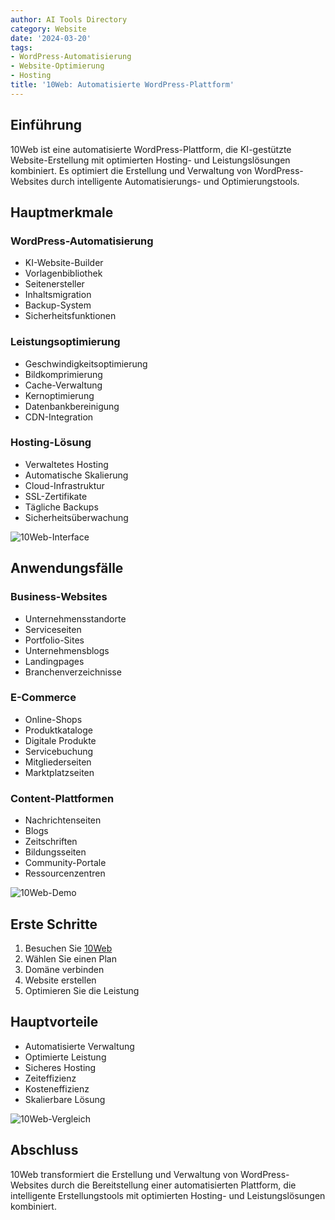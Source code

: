 ```yaml
---
author: AI Tools Directory
category: Website
date: '2024-03-20'
tags:
- WordPress-Automatisierung
- Website-Optimierung
- Hosting
title: '10Web: Automatisierte WordPress-Plattform'
---
```


## Einführung

10Web ist eine automatisierte WordPress-Plattform, die KI-gestützte Website-Erstellung mit optimierten Hosting- und Leistungslösungen kombiniert. Es optimiert die Erstellung und Verwaltung von WordPress-Websites durch intelligente Automatisierungs- und Optimierungstools.

## Hauptmerkmale

### WordPress-Automatisierung
- KI-Website-Builder
- Vorlagenbibliothek
- Seitenersteller
- Inhaltsmigration
- Backup-System
- Sicherheitsfunktionen

### Leistungsoptimierung
- Geschwindigkeitsoptimierung
- Bildkomprimierung
- Cache-Verwaltung
- Kernoptimierung
- Datenbankbereinigung
- CDN-Integration

### Hosting-Lösung
- Verwaltetes Hosting
- Automatische Skalierung
- Cloud-Infrastruktur
- SSL-Zertifikate
- Tägliche Backups
- Sicherheitsüberwachung

![10Web-Interface](/imgs/10web/interface.jpg)

## Anwendungsfälle

### Business-Websites
- Unternehmensstandorte
- Serviceseiten
- Portfolio-Sites
- Unternehmensblogs
- Landingpages
- Branchenverzeichnisse

### E-Commerce
- Online-Shops
- Produktkataloge
- Digitale Produkte
- Servicebuchung
- Mitgliederseiten
- Marktplatzseiten

### Content-Plattformen
- Nachrichtenseiten
- Blogs
- Zeitschriften
- Bildungsseiten
- Community-Portale
- Ressourcenzentren

![10Web-Demo](/imgs/10web/demo.jpg)

## Erste Schritte

1. Besuchen Sie [10Web](https://10web.io)
2. Wählen Sie einen Plan
3. Domäne verbinden
4. Website erstellen
5. Optimieren Sie die Leistung

## Hauptvorteile

- Automatisierte Verwaltung
- Optimierte Leistung
- Sicheres Hosting
- Zeiteffizienz
- Kosteneffizienz
- Skalierbare Lösung

![10Web-Vergleich](/imgs/10web/comparison.jpg)

## Abschluss

10Web transformiert die Erstellung und Verwaltung von WordPress-Websites durch die Bereitstellung einer automatisierten Plattform, die intelligente Erstellungstools mit optimierten Hosting- und Leistungslösungen kombiniert.